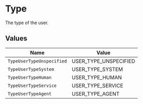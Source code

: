 # Type

The type of the user.


## Values

| Name                      | Value                     |
| ------------------------- | ------------------------- |
| `TypeUserTypeUnspecified` | USER_TYPE_UNSPECIFIED     |
| `TypeUserTypeSystem`      | USER_TYPE_SYSTEM          |
| `TypeUserTypeHuman`       | USER_TYPE_HUMAN           |
| `TypeUserTypeService`     | USER_TYPE_SERVICE         |
| `TypeUserTypeAgent`       | USER_TYPE_AGENT           |